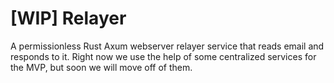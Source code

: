 # [WIP] Relayer

A permissionless Rust Axum webserver relayer service that reads email and responds to it. Right now we use the help of some centralized services for the MVP, but soon we will move off of them.

